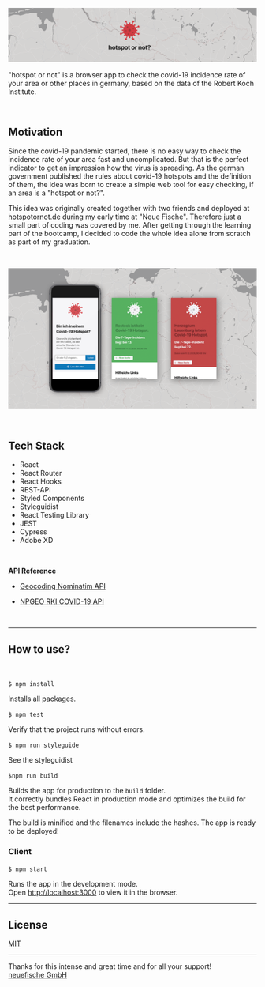![resonance-logo](src/assets/design/HON_banner.png)

"hotspot or not" is a browser app to check the covid-19 incidence rate of your area or other places in germany, based on the data of the Robert Koch Institute.

<br>

## Motivation

Since the covid-19 pandemic started, there is no easy way to check the incidence rate of your area fast and uncomplicated. But that is the perfect indicator to get an impression how the virus is spreading.
As the german government published the rules about covid-19 hotspots and the definition of them, the idea was born to create a simple web tool for easy checking, if an area is a "hotspot or not?".

This idea was originally created together with two friends and deployed at [hotspotornot.de](https://hotspotornot.de) during my early time at "Neue Fische". Therefore just a small part of coding was covered by me. After getting through the learning part of the bootcamp, I decided to code the whole idea alone from scratch as part of my graduation.

<br>

![hotspotornot-mock](src/assets/design/HON_v4.png)

<br>

## Tech Stack

-   React
-   React Router
-   React Hooks
-   REST-API
-   Styled Components
-   Styleguidist
-   React Testing Library
-   JEST
-   Cypress
-   Adobe XD

<br>

**API Reference**

-   [Geocoding Nominatim API](https://nominatim.org/)

-   [NPGEO RKI COVID-19 API](https://npgeo-corona-npgeo-de.hub.arcgis.com/datasets/dd4580c810204019a7b8eb3e0b329dd6_0)

<br>

---

## How to use?

<br>

`$ npm install`

Installs all packages.

`$ npm test`

Verify that the project runs without errors.

`$ npm run styleguide`

See the styleguidist

`$npm run build`

Builds the app for production to the `build` folder.\
It correctly bundles React in production mode and optimizes the build for the best performance.

The build is minified and the filenames include the hashes. The app is ready to be deployed!

### **Client**

`$ npm start`

Runs the app in the development mode.\
Open [http://localhost:3000](http://localhost:3000) to view it in the browser.

---

## License

[MIT](https://en.wikipedia.org/wiki/MIT_License#License_terms)

---

Thanks for this intense and great time and for all your support!\
[neuefische GmbH ](https://github.com/neuefische)
